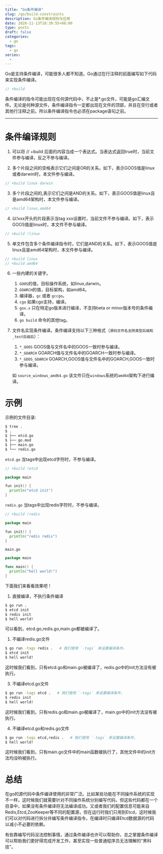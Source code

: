 ```yaml
---
title: "Go条件编译"
slug: /go/build-constraints
description: Go条件编译规则与应用
date: 2020-11-13T18:39:55+08:00
type: posts
draft: false
categories:
  - go
tags:
  - go
series:
  -
---
```


Go是支持条件编译，可能很多人都不知道。Go通过在行注释的前面编写如下代码来实现条件编译。

```go
// +build
```

条件编译的指令可能出现在任何源代码中，不止是*.go文件，可能是go汇编文件。无论是何种源文件，条件编译指令一定都出现在文件的顶部，并且在空行或者其他行注释之前。所以条件编译指令也必须在package语句之前。

---

# 条件编译规则

1. 可以将 // +build 后面的内容当成一个表达式。当表达式返回true时，当前文件参与编译，反之不参与编译。

2. 多个片段之间的空格表示它们之间是OR的关系。如下，表示GOOS值是linux或者darwin时，本文件参与编译。
  ```go
  // +build linux darwin
  ```

3. 多个片段之间的,表示它们之间是AND的关系。如下，表示GOOS值是linux且是amd64架构时，本文件参与编译。
  ```go
  // +build linux,amd64
  ```

4. 以!xxx开头的片段表示当tag xxx设置时，当前文件不参与编译。如下，表示GOOS值是linux时，本文件不参与编译。
  ```go
  // +build !linux
  ```

5. 单文件包含多个条件编译指令时，它们是AND的关系。如下，表示GOOS值是linux且是amd64架构时，本文件参与编译。
  ```go
  // +build linux
  // +build amd64
  ```

6. 一些内建的关键字。
    1. `GOOS`的值，目标操作系统，如linux,darwin。
    2. `GOARCH`的值，目标架构，如amd64。
    3. 编译器，`gc` 或者 `gccgo`。
    4. `cgo` 如果cgo支持，编译。
    5. `gox.x` 只在特定go版本进行编译，不支持beta or minor版本号的条件编译。
    6. `go build` 命令的其他tag。

7. 文件名实现条件编译。条件编译支持以下三种格式（`源码文件名去除类型后缀和_test后缀后`）：
    1. `*_GOOS`    GOOS值与文件名中的GOOS一致时参与编译。
    2. `*_GOARCH`    GOARCH值与文件名中的GOARCH一致时参与编译。
    3. `*_GOOS_GOARCH`    GOARCH,GOOS值与文件名中的GOARCH,GOOS一致时参与编译。

    如 `source_windows_amd64.go` 该文件只在`windows`系统的`amd64`架构下进行编译。

# 示例
示例的文件目录:
```sh
$ tree .
$ .
$ ├── etcd.go
$ ├── go.mod
$ ├── main.go
$ └── redis.go
```

`etcd.go` 当tags中出现etcd字符时，不参与编译。
```go
// +build !etcd

package main

fun init() {
  println("etcd init")
}
```

`redis.go` 当tags中出现redis字符时，不参与编译。
```go
// +build !redis

package main

fun init() {
  println("redis redis")
}
```

`main.go`
```go
package main

func main() {
  println("hell world!")
}
```

下面我们来看看效果吧！

1. 直接编译，不执行条件编译
```sh
$ go run .
$ etcd init
$ redis init
$ hell world!
```

可以看到，etcd.go,redis.go,main.go都被编译了。

1. 不编译redis.go文件
```sh
$ go run -tags redis .   # 我们使用 `-tags` 来设置编译条件。
$ etcd init
$ hell world!
```

这时候我们看到，只有etcd.go和main.go被编译了，redis.go中的init方法没有被执行。

3. 不编译etcd.go文件
```sh
$ go run -tags etcd .   # 我们使用 `-tags` 来设置编译条件。
$ redis init
$ hell world!
```

这时候我们看到，只有redis.go和main.go被编译了，main.go中的init方法没有被执行。

4. 不编译etcd.go和redis.go文件
```sh
$ go run -tags etcd,redis .   # 我们使用 `-tags` 来设置编译条件。
$ hell world!
```

这时候我们看到，只有main.go文件中的main函数被执行了，其他文件中的init方法均没哟被执行。

# 总结

在go的源代码中条件编译使用的非常广泛。比如某些功能在不同操作系统的实现不一样，这时候我们就需要针对不同操作系统分别编写代码，但这些代码都在一个目录中，如果没有条件编译将无法编译成功。又或者我们的配置信息可能来自Redis,Etcd,ZooKeeper等不同的配置源，但在运行时我们只用到Etcd，这时候我们可以对代码进行拆分并编写条件编译指令，在编译时只编译Etcd数据源的代码以减小不必要的依赖。

有些靠编写代码没法控制事情，通过条件编译也许可以帮助你，总之掌握条件编译可以帮助我们更好得完成开发工作，甚至实现一些普通程序员无法理解的“黑科技”。